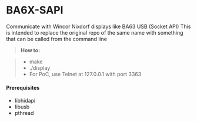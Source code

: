 # BA6X-SAPI
Communicate with Wincor Nixdorf displays like BA63 USB (Socket API)
This is intended to replace the original repo of the same name with something that can be called from the command line

> **How to:**

> - make
> - ./display
> - For PoC, use Telnet at 127.0.0.1 with port 3363

#### <i class="icon-file"></i> Prerequisites

- libhidapi
- libusb
- pthread
